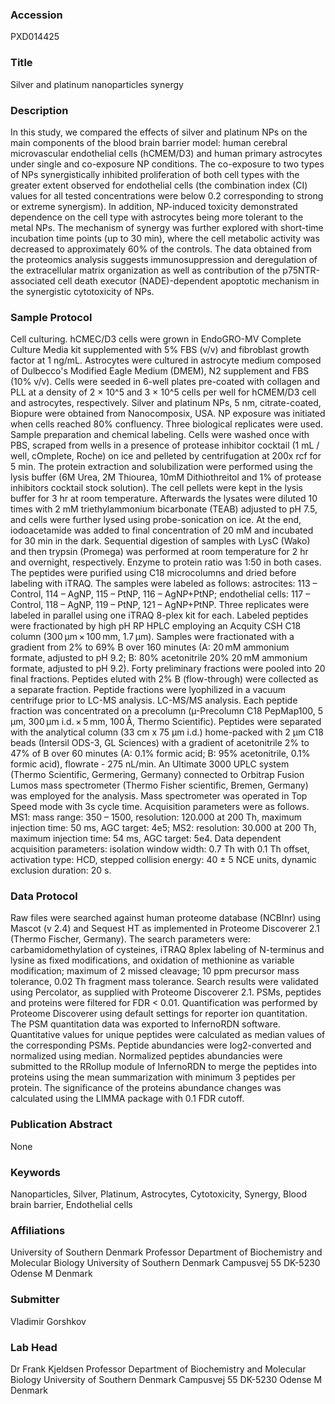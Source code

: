 ### Accession
PXD014425

### Title
Silver and platinum nanoparticles synergy

### Description
In this study, we compared the effects of silver and platinum NPs on the main components of the blood brain barrier model: human cerebral microvascular endothelial cells (hCMEM/D3) and human primary astrocytes under single and co-exposure NP conditions. The co-exposure to two types of NPs synergistically inhibited proliferation of both cell types with the greater extent observed for endothelial cells (the combination index (CI) values for all tested concentrations were below 0.2 corresponding to strong or extreme synergism). In addition, NP-induced toxicity demonstrated dependence on the cell type with astrocytes being more tolerant to the metal NPs. The mechanism of synergy was further explored with short-time incubation time points (up to 30 min), where the cell metabolic activity was decreased to approximately 60% of the controls. The data obtained from the proteomics analysis suggests immunosuppression and deregulation of the extracellular matrix organization as well as contribution of the p75NTR-associated cell death executor (NADE)-dependent apoptotic mechanism in the synergistic cytotoxicity of NPs.

### Sample Protocol
Cell culturing. hCMEC/D3 cells were grown in EndoGRO-MV Complete Culture Media kit supplemented with 5% FBS (v/v) and fibroblast growth factor at 1 ng/mL. Astrocytes were cultured in astrocyte medium composed of Dulbecco's Modified Eagle Medium (DMEM), N2 supplement and FBS (10% v/v). Cells were seeded in 6-well plates pre-coated with collagen and PLL at a density of 2 × 10^5 and 3 × 10^5 cells per well for hCMEM/D3 cell and astrocytes, respectively. Silver and platinum NPs, 5 nm, citrate-coated, Biopure were obtained from Nanocomposix, USA. NP exposure was initiated when cells reached 80% confluency. Three biological replicates were used.  Sample preparation and chemical labeling. Cells were washed once with PBS, scraped from wells in a presence of protease inhibitor cocktail (1 mL / well, cOmplete, Roche) on ice and pelleted by centrifugation at 200x rcf for 5 min. The protein extraction and solubilization were performed using the lysis buffer (6M Urea, 2M Thiourea, 10mM Dithiothreitol and 1% of protease inhibitors cocktail stock solution). The cell pellets were kept in the lysis buffer for 3 hr at room temperature. Afterwards the lysates were diluted 10 times with 2 mM triethylammonium bicarbonate (TEAB) adjusted to pH 7.5, and cells were further lysed using probe-sonication on ice. At the end, iodoacetamide was added to final concentration of 20 mM and incubated for 30 min in the dark. Sequential digestion of samples with LysC (Wako) and then trypsin (Promega) was performed at room temperature for 2 hr and overnight, respectively. Enzyme to protein ratio was 1:50 in both cases. The peptides were purified using C18 microcolumns and dried before labeling with iTRAQ. The samples were labeled as follows: astrocites:  113 – Control, 114 – AgNP, 115 – PtNP, 116 – AgNP+PtNP; endothelial cells: 117 – Control, 118 – AgNP, 119 – PtNP, 121 – AgNP+PtNP. Three replicates were labeled in parallel using one iTRAQ 8-plex kit for each. Labeled peptides were fractionated by high pH RP HPLC employing an Acquity CSH C18 column (300 µm × 100 mm, 1.7 µm). Samples were fractionated with a gradient from 2% to 69% B over 160 minutes (A: 20 mM ammonium formate, adjusted to pH 9.2; B: 80% acetonitrile 20% 20 mM ammonium formate, adjusted to pH 9.2). Forty preliminary fractions were pooled into 20 final fractions. Peptides eluted with 2% B (flow-through) were collected as a separate fraction. Peptide fractions were lyophilized in a vacuum centrifuge prior to LC-MS analysis.  LC-MS/MS analysis. Each peptide fraction was concentrated on a precolumn (µ-Precolumn C18 PepMap100, 5 µm, 300 µm i.d. × 5 mm, 100 Å, Thermo Scientific). Peptides were separated with the analytical column (33 cm x 75 µm i.d.) home-packed with 2 µm C18 beads (Intersil ODS-3, GL Sciences) with a gradient of acetonitrile 2% to 47% of B over 60 minutes (A: 0.1% formic acid; B: 95% acetonitrile, 0.1% formic acid), flowrate - 275 nL/min. An Ultimate 3000 UPLC system (Thermo Scientific, Germering, Germany) connected to Orbitrap Fusion Lumos mass spectrometer (Thermo Fisher scientific, Bremen, Germany) was employed for the analysis. Mass spectrometer was operated in Top Speed mode with 3s cycle time. Acquisition parameters were as follows. MS1: mass range: 350 – 1500, resolution: 120.000 at 200 Th, maximum injection time: 50 ms, AGC target: 4e5; MS2: resolution: 30.000 at 200 Th, maximum injection time: 54 ms, AGC target: 5e4. Data dependent acquisition parameters: isolation window width: 0.7 Th with 0.1 Th offset, activation type: HCD, stepped collision energy: 40 ± 5 NCE units, dynamic exclusion duration: 20 s.

### Data Protocol
Raw files were searched against human proteome database (NCBInr) using Mascot (v 2.4) and Sequest HT as implemented in Proteome Discoverer 2.1 (Thermo Fischer, Germany). The search parameters were: carbamidomethylation of cysteines, iTRAQ 8plex labeling of N-terminus and lysine as fixed modifications, and oxidation of methionine as variable modification; maximum of 2 missed cleavage; 10 ppm precursor mass tolerance, 0.02 Th fragment mass tolerance. Search results were validated using Percolator, as supplied with Proteome Discoverer 2.1. PSMs, peptides and proteins were filtered for FDR < 0.01. Quantification was performed by Proteome Discoverer using default settings for reporter ion quantitation.  The PSM quantitation data was exported to InfernoRDN software. Quantitative values for unique peptides were calculated as median values of the corresponding PSMs. Peptide abundancies were log2-converted and normalized using median. Normalized peptides abundancies were submitted to the RRollup module of InfernoRDN to merge the peptides into proteins using the mean summarization with minimum 3 peptides per protein. The significance of the proteins abundance changes was calculated using the LIMMA package with 0.1 FDR cutoff.

### Publication Abstract
None

### Keywords
Nanoparticles, Silver, Platinum, Astrocytes, Cytotoxicity, Synergy, Blood brain barrier, Endothelial cells

### Affiliations
University of Southern Denmark
Professor Department of Biochemistry and Molecular Biology University of Southern Denmark Campusvej 55 DK-5230 Odense M Denmark

### Submitter
Vladimir Gorshkov

### Lab Head
Dr Frank Kjeldsen
Professor Department of Biochemistry and Molecular Biology University of Southern Denmark Campusvej 55 DK-5230 Odense M Denmark


